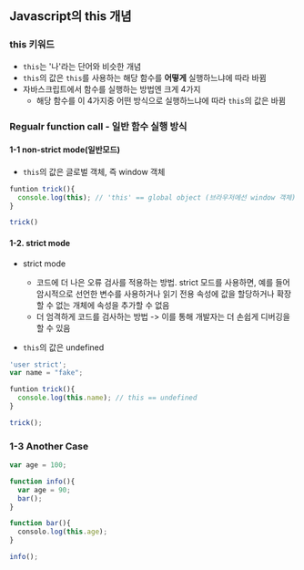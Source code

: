 ## Javascript의 this 개념

### this 키워드

- `this`는 '나'라는 단어와 비슷한 개념
- `this`의 값은 `this`를 사용하는 해당 함수를 **어떻게** 실행하느냐에 따라 바뀜
- 자바스크립트에서 함수를 실행하는 방법엔 크게 4가지
  - 해당 함수를 이 4가지중 어떤 방식으로 실행하느냐에 따라 `this`의 값은 바뀜

### Regualr function call  - 일반 함수 실행 방식

#### 1-1 non-strict mode(일반모드)

- `this`의 값은 글로벌 객체, 즉 window 객체

~~~javascript
funtion trick(){
  console.log(this); // 'this' == global object (브라우저에선 window 객체)
}

trick()
~~~

 #### 1-2. strict mode

- strict mode 
  - 코드에 더 나은 오류 검사를 적용하는 방법. strict 모드를 사용하면, 예를 들어 암시적으로 선언한 변수를 사용하거나 읽기 전용 속성에 값을 할당하거나 확장할 수 없는 개체에 속성을 추가할 수 없음
  - 더 엄격하게 코드를 검사하는 방법 -> 이를 통해 개발자는 더 손쉽게 디버깅을 할 수 있음 


- `this`의 값은 undefined

~~~javascript
'user strict';
var name = "fake";

funtion trick(){	
  console.log(this.name); // this == undefined
}

trick();
~~~

### 1-3 Another Case

~~~javascript
var age = 100;

function info(){
  var age = 90;
  bar();
}

function bar(){
  consolo.log(this.age);
}

info();
~~~



